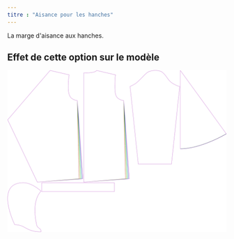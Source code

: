 ```yaml
---
titre : "Aisance pour les hanches"
---
```


La marge d'aisance aux hanches.

## Effet de cette option sur le modèle

![Cette image montre l'effet de cette option en superposant plusieurs variantes qui ont une valeur différente pour cette option](yuri_hipsease_sample.svg "Effet de cette option sur le modèle")
